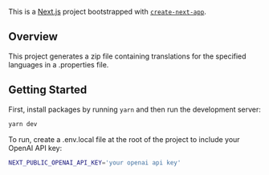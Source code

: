 This is a [Next.js](https://nextjs.org/) project bootstrapped with [`create-next-app`](https://github.com/vercel/next.js/tree/canary/packages/create-next-app).

## Overview

This project generates a zip file containing translations for the specified languages in a .properties file.

## Getting Started

First, install packages by running `yarn` and then run the development server:

```bash
yarn dev
```

To run, create a .env.local file at the root of the project to include your OpenAI API key:

```bash
NEXT_PUBLIC_OPENAI_API_KEY='your openai api key'
```
